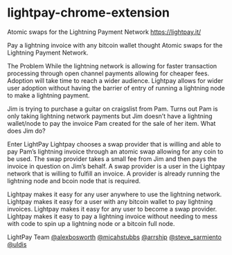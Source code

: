 # lightpay-chrome-extension
Atomic swaps for the Lightning Payment Network https://lightpay.it/

Pay a lightning invoice with any bitcoin wallet thought Atomic swaps for the Lightning Payment Network.


The Problem
While the lightning network is allowing for faster transaction processing through open channel payments allowing for cheaper fees. Adoption will take time to reach a wider audience. Lightpay allows for wider user adoption without having the barrier of entry of running a lightning node to make a lightning payment.

Jim is trying to purchase a guitar on craigslist from Pam. Turns out Pam is only taking lightning network payments but Jim doesn’t have a lightning wallet/node to pay the invoice Pam created for the sale of her item. What does Jim do?

Enter LightPay
Lightpay chooses a swap provider that is willing and able to pay Pam’s lightning invoice through an atomic swap allowing for any coin to be used. The swap provider takes a small fee from Jim and then pays the invoice in question on Jim’s behalf. A swap provider is a user in the Lightpay network that is willing to fulfill an invoice. A provider is already running the lightning node and bcoin node that is required.

Lightpay makes it easy for any user anywhere to use the lightning network. Lightpay makes it easy for a user with any bitcoin wallet to pay lightning invoices. Lightpay makes it easy for any user to become a swap provider. Lightpay makes it easy to pay a lightning invoice without needing to mess with code to spin up a lightning node or a bitcoin full node.



LightPay Team
[@alexbosworth](https://twitter.com/alexbosworth) [@micahstubbs](https://twitter.com/micahstubbs) [@arrship](https://twitter.com/arrship) [@steve_sarmiento](https://twitter.com/steve_sarmiento) [@uldis](https://twitter.com/uldis)

